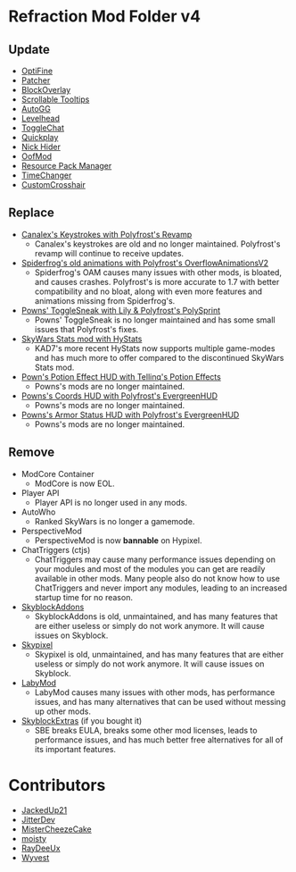 # Refraction Mod Folder v4

## Update

* [OptiFine](https://optifine.net/download?f=preview_OptiFine_1.8.9_HD_U_M5.jar)
* [Patcher](https://sk1er.club/mods/patcher)
* [BlockOverlay](https://skyclient-files.pages.dev/Block_Overlay_4.0.3.jar)
* [Scrollable Tooltips](https://sk1er.club/mods/text_overflow_scroll)
* [AutoGG](https://sk1er.club/mods/autogg)
* [Levelhead](https://sk1er.club/mods/level_head)
* [ToggleChat](https://github.com/boomboompower/ToggleChat/releases/latest)
* [Quickplay](https://github.com/QuickplayMod/quickplay/releases/latest)
* [Nick Hider](https://sk1er.club/mods/nick_hider)
* [OofMod](https://sk1er.club/mods/refractionoof)
* [Resource Pack Manager](https://skyclient-files.pages.dev/Resource_Pack_Manager_1.2.jar)
* [TimeChanger](https://github.com/shatter-point/Revamped-TimeChanger/releases/latest)
* [CustomCrosshair](https://modrinth.com/mod/custom-crosshair-mod)

## Replace

* [Canalex's Keystrokes with Polyfrost's Revamp](https://modrinth.com/mod/keystrokes)
    * Canalex's keystrokes are old and no longer maintained. Polyfrost's revamp will continue to receive updates.
* [Spiderfrog's old animations with Polyfrost's OverflowAnimationsV2](https://github.com/Polyfrost/OverflowAnimationsV2/releases/latest)
    * Spiderfrog's OAM causes many issues with other mods, is bloated, and causes crashes. Polyfrost's is more accurate to 1.7 with better compatibility and no bloat, along with even more features and animations missing from Spiderfrog's.
* [Powns' ToggleSneak with Lily & Polyfrost's PolySprint](https://modrinth.com/mod/polysprint)
    * Powns' ToggleSneak is no longer maintained and has some small issues that Polyfrost's fixes.
* [SkyWars Stats mod with HyStats](https://cdn.discordapp.com/attachments/796895966414110751/1062109449810092142/HyStats-v4.0_1.8.9.jar)
    * KAD7's more recent HyStats now supports multiple game-modes and has much more to offer compared to the discontinued SkyWars Stats mod.
* [Pown's Potion Effect HUD with Tellinq's Potion Effects](https://github.com/Tellinq/Potion-Effects/releases/latest)
    * Powns's mods are no longer maintained.
* [Powns's Coords HUD with Polyfrost's EvergreenHUD](https://modrinth.com/mod/evergreenhud)
    * Powns's mods are no longer maintained.
* [Powns's Armor Status HUD with Polyfrost's EvergreenHUD](https://modrinth.com/mod/evergreenhud)
    * Powns's mods are no longer maintained.

## Remove

* ModCore Container
    * ModCore is now EOL.
* Player API
    * Player API is no longer used in any mods.
* AutoWho
    * Ranked SkyWars is no longer a gamemode.
* PerspectiveMod
    * PerspectiveMod is now **bannable** on Hypixel.
* ChatTriggers (ctjs)
    * ChatTriggers may cause many performance issues depending on your modules and most of the modules you can get are readily available in other mods. Many people also do not know how to use ChatTriggers and never import any modules, leading to an increased startup time for no reason.
* [SkyblockAddons](https://alternatives.microcontrollers.dev/1.8.9/skyblockaddons)
    * SkyblockAddons is old, unmaintained, and has many features that are either useless or simply do not work anymore. It will cause issues on Skyblock.
* [Skypixel](https://alternatives.microcontrollers.dev/1.8.9/skypixel)
    * Skypixel is old, unmaintained, and has many features that are either useless or simply do not work anymore. It will cause issues on Skyblock.
* [LabyMod](https://alternatives.microcontrollers.dev/1.8.9/labymod)
    * LabyMod causes many issues with other mods, has performance issues, and has many alternatives that can be used without messing up other mods.
* [SkyblockExtras](https://alternatives.microcontrollers.dev/1.8.9/skyblockextras) (if you bought it)
    * SBE breaks EULA, breaks some other mod licenses, leads to performance issues, and has much better free alternatives for all of its important features.

# Contributors

* [JackedUp21](https://github.com/JackedUp21)
* [JitterDev](https://github.com/JitterDev)
* [MisterCheezeCake](https://github.com/MisterCheezeCake)
* [moisty](https://github.com/Mqisty)
* [RayDeeUx](https://github.com/RayDeeUx)
* [Wyvest](https://github.com/wyvest)
